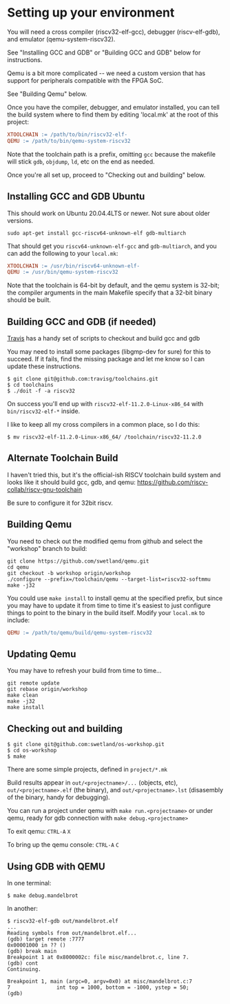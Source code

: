 # Setting up your environment

You will need a cross compiler (riscv32-elf-gcc), debugger (riscv-elf-gdb), and emulator (qemu-system-riscv32).

See "Installing GCC and GDB" or "Building GCC and GDB" below for instructions.

Qemu is a bit more complicated -- we need a custom version that has support for peripherals compatible with the FPGA SoC.

See "Building Qemu" below.

Once you have the compiler, debugger, and emulator installed, you can tell the build system
where to find them by editing 'local.mk' at the root of this project:
``` makefile
XTOOLCHAIN := /path/to/bin/riscv32-elf-
QEMU := /path/to/bin/qemu-system-riscv32
```

Note that the toolchain path is a prefix, omitting `gcc` because the makefile will stick `gdb`, `objdump`, `ld`, etc on the end as needed.

Once you're all set up, proceed to "Checking out and building" below.


## Installing GCC and GDB Ubuntu
This should work on Ubuntu 20.04.4LTS or newer.  Not sure about older versions.
```
sudo apt-get install gcc-riscv64-unknown-elf gdb-multiarch
```
That should get you `riscv64-unknown-elf-gcc` and `gdb-multiarch`, and you
can add the following to your `local.mk`:

``` makefile
XTOOLCHAIN := /usr/bin/riscv64-unknown-elf-
QEMU := /usr/bin/qemu-system-riscv32
```

Note that the toolchain is 64-bit by default, and the qemu system is 32-bit; the compiler arguments in the main
Makefile specify that a 32-bit binary should be built.

## Building GCC and GDB (if needed)

[Travis](https://github.com/travisg) has a handy set of scripts to checkout and build gcc and gdb

You may need to install some packages (libgmp-dev for sure) for this to succeed.  If it fails, find the missing package and let me know so I can update these instructions.

```
$ git clone git@github.com:travisg/toolchains.git
$ cd toolchains
$ ./doit -f -a riscv32
```

On success you'll end up with `riscv32-elf-11.2.0-Linux-x86_64` with `bin/riscv32-elf-*` inside.

I like to keep all my cross compilers in a common place, so I do this:
```
$ mv riscv32-elf-11.2.0-Linux-x86_64/ /toolchain/riscv32-11.2.0
```

## Alternate Toolchain Build

I haven't tried this, but it's the official-ish RISCV toolchain build system and looks like it should build gcc, gdb, and qemu:
https://github.com/riscv-collab/riscv-gnu-toolchain

Be sure to configure it for 32bit riscv.

## Building Qemu

You need to check out the modified qemu from github and select the "workshop" branch to build:

```
git clone https://github.com/swetland/qemu.git
cd qemu
git checkout -b workshop origin/workshop
./configure --prefix=/toolchain/qemu --target-list=riscv32-softmmu
make -j32
```

You could use `make install` to install qemu at the specified prefix, but since you may have to update it from time to time
it's easiest to just configure things to point to the binary in the build itself.  Modify your `local.mk` to include:
``` makefile
QEMU := /path/to/qemu/build/qemu-system-riscv32
```

## Updating Qemu

You may have to refresh your build from time to time...
```
git remote update
git rebase origin/workshop
make clean
make -j32
make install
```

## Checking out and building

```
$ git clone git@github.com:swetland/os-workshop.git
$ cd os-workshop
$ make
```

There are some simple projects, defined in `project/*.mk`

Build results appear in `out/<projectname>/...` (objects, etc), `out/<projectname>.elf` (the binary), and `out/<projectname>.lst` (disasembly of the binary, handy for debugging).

You can run a project under qemu with `make run.<projectname>` or under qemu, ready for gdb connection with `make debug.<projectname>`

To exit qemu: `CTRL-A` `X`

To bring up the qemu console: `CTRL-A` `C`

## Using GDB with QEMU

In one terminal:
```
$ make debug.mandelbrot
```

In another:
```
$ riscv32-elf-gdb out/mandelbrot.elf
...
Reading symbols from out/mandelbrot.elf...
(gdb) target remote :7777
0x00001000 in ?? ()
(gdb) break main
Breakpoint 1 at 0x8000002c: file misc/mandelbrot.c, line 7.
(gdb) cont
Continuing.

Breakpoint 1, main (argc=0, argv=0x0) at misc/mandelbrot.c:7
7               int top = 1000, bottom = -1000, ystep = 50;
(gdb)
```
